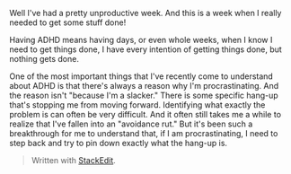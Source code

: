 Well I've had a pretty unproductive week. And this is a week when I really needed to get some stuff done!

Having ADHD means having days, or even whole weeks, when I know I need to get things done, I have every intention of getting things done, but nothing gets done.

One of the most important things that I've recently come to understand about ADHD is that there's always a reason why I'm procrastinating. And the reason isn't "because I'm a slacker." There is some specific hang-up that's stopping me from moving forward. Identifying what exactly the problem is can often be very difficult. And it often still takes me a while to realize that I've fallen into an "avoidance rut." But it's been such a breakthrough for me to understand that, if I am procrastinating, I need to step back and try to pin down exactly what the hang-up is. 



> Written with [StackEdit](https://stackedit.io/).
<!--stackedit_data:
eyJoaXN0b3J5IjpbLTgxNTAyNjkxNSwyMTE3MDY5OTI3LC0yMz
EzMzMwMDIsNzQxOTY5ODc3XX0=
-->